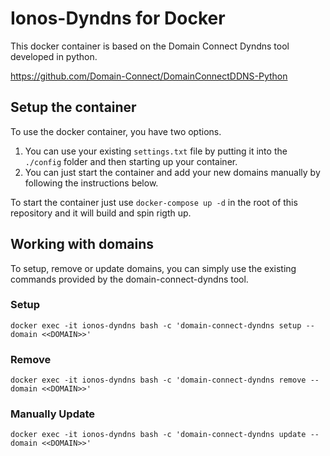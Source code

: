 # Ionos-Dyndns for Docker

This docker container is based on the Domain Connect Dyndns tool developed in python.

https://github.com/Domain-Connect/DomainConnectDDNS-Python

## Setup the container

To use the docker container, you have two options.

1. You can use your existing `settings.txt` file by putting it into the `./config` folder and then starting up your container.
1. You can just start the container and add your new domains manually by following the instructions below.

To start the container just use `docker-compose up -d` in the root of this repository and it will build and spin rigth up.


## Working with domains

To setup, remove or update domains, you can simply use the existing commands provided by the domain-connect-dyndns tool.

### Setup
```console
docker exec -it ionos-dyndns bash -c 'domain-connect-dyndns setup --domain <<DOMAIN>>'
```

### Remove
```console
docker exec -it ionos-dyndns bash -c 'domain-connect-dyndns remove --domain <<DOMAIN>>'
```

### Manually Update
```console
docker exec -it ionos-dyndns bash -c 'domain-connect-dyndns update --domain <<DOMAIN>>'
```
